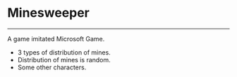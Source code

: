 # Minesweeper

---

A game imitated Microsoft Game.

- 3 types of distribution of mines.
- Distribution of mines is random.
- Some other characters.
